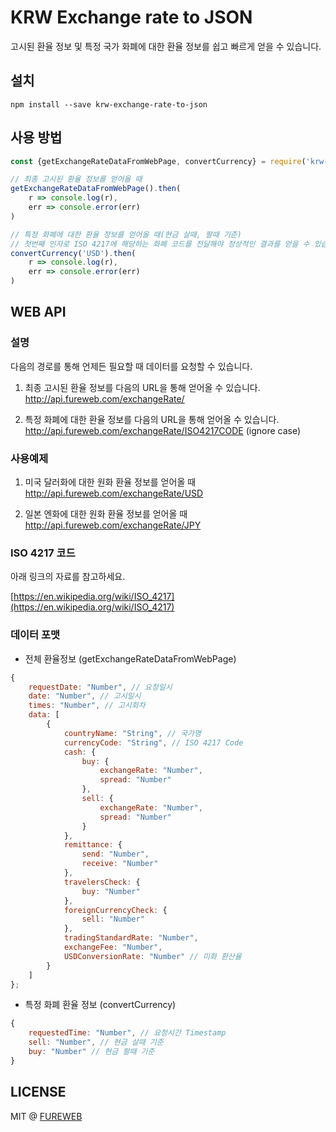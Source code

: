 # KRW Exchange rate to JSON

고시된 환율 정보 및 특정 국가 화폐에 대한 환율 정보를 쉽고 빠르게 얻을 수 있습니다.

## 설치
```
npm install --save krw-exchange-rate-to-json
```

## 사용 방법
```js
const {getExchangeRateDataFromWebPage, convertCurrency} = require('krw-exchange-rate-to-json')

// 최종 고시된 환율 정보를 얻어올 때
getExchangeRateDataFromWebPage().then(
    r => console.log(r),
    err => console.error(err)
)

// 특정 화폐에 대한 환율 정보를 얻어올 때(현금 살때, 팔때 기준)
// 첫번째 인자로 ISO 4217에 해당하는 화폐 코드를 전달해야 정상적인 결과를 얻을 수 있습니다.
convertCurrency('USD').then(
    r => console.log(r),
    err => console.error(err)
)
```

## WEB API

### 설명
다음의 경로를 통해 언제든 필요할 때 데이터를 요청할 수 있습니다.

1. 최종 고시된 환율 정보를 다음의 URL을 통해 얻어올 수 있습니다.
http://api.fureweb.com/exchangeRate/

2. 특정 화폐에 대한 환율 정보를 다음의 URL을 통해 얻어올 수 있습니다.
http://api.fureweb.com/exchangeRate/ISO4217CODE (ignore case)

### 사용예제

1. 미국 달러화에 대한 원화 환율 정보를 얻어올 때
http://api.fureweb.com/exchangeRate/USD

2. 일본 엔화에 대한 원화 환율 정보를 얻어올 때
http://api.fureweb.com/exchangeRate/JPY

### ISO 4217 코드
아래 링크의 자료를 참고하세요.

[https://en.wikipedia.org/wiki/ISO_4217](https://en.wikipedia.org/wiki/ISO_4217)

### 데이터 포맷

- 전체 환율정보 (getExchangeRateDataFromWebPage)
```javascript
{
    requestDate: "Number", // 요청일시
    date: "Number", // 고시일시
    times: "Number", // 고시회차
    data: [
        {
            countryName: "String", // 국가명
            currencyCode: "String", // ISO 4217 Code
            cash: {
                buy: {
                    exchangeRate: "Number",
                    spread: "Number" 
                },
                sell: {
                    exchangeRate: "Number",
                    spread: "Number" 
                }
            },
            remittance: {
                send: "Number",
                receive: "Number"
            },
            travelersCheck: {
                buy: "Number"
            },
            foreignCurrencyCheck: {
                sell: "Number"
            },
            tradingStandardRate: "Number", 
            exchangeFee: "Number",
            USDConversionRate: "Number" // 미화 환산율
        }
    ]
};
```

- 특정 화폐 환율 정보 (convertCurrency)
```javascript
{
    requestedTime: "Number", // 요청시간 Timestamp
    sell: "Number", // 현금 살때 기준
    buy: "Number" // 현금 팔때 기준
}
```

## LICENSE
MIT @ [FUREWEB](https://fureweb-com.github.io)
